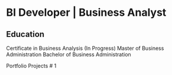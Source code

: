 # BI Developer | Business Analyst

## Education
Certificate in Business Analysis (In Progress)
Master of Business Administration
Bachelor of Business Administration

Portfolio Projects # 1
